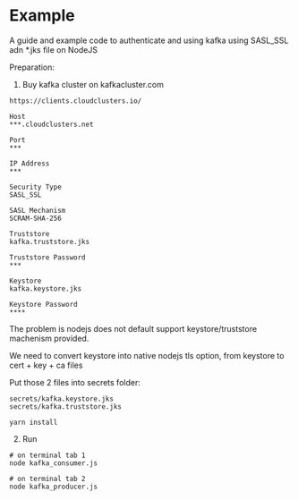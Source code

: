 # Example
A guide and example code to authenticate and using kafka using SASL_SSL adn \*.jks file on NodeJS

Preparation:
1. Buy kafka cluster on kafkacluster.com
```
https://clients.cloudclusters.io/

Host
***.cloudclusters.net

Port
***

IP Address
***

Security Type
SASL_SSL

SASL Mechanism
SCRAM-SHA-256

Truststore
kafka.truststore.jks

Truststore Password
***

Keystore
kafka.keystore.jks

Keystore Password
****
```


The problem is nodejs does not default support keystore/truststore machenism provided.

We need to convert keystore into native nodejs tls option, from keystore to cert + key + ca files


Put those 2 files into secrets folder:
```
secrets/kafka.keystore.jks
secrets/kafka.truststore.jks
```

```
yarn install 
```


2. Run
```
# on terminal tab 1
node kafka_consumer.js

# on terminal tab 2
node kafka_producer.js
```

